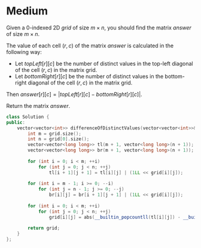 # Medium

Given a 0-indexed 2D $grid$ of size $m \times n$, you should find the matrix $answer$ of size $m \times n$.

The value of each cell $(r, c)$ of the matrix $answer$ is calculated in the following way:

- Let $topLeft[r] [c]$ be the number of distinct values in the top-left diagonal of the cell $(r, c)$ in the matrix grid.
- Let $bottomRight[r] [c]$ be the number of distinct values in the bottom-right diagonal of the cell $(r, c)$ in the matrix grid.

Then $answer[r] [c] = |topLeft[r] [c] - bottomRight[r] [c]|$.

Return the matrix $answer$.

```cpp
class Solution {
public:
    vector<vector<int>> differenceOfDistinctValues(vector<vector<int>>& grid) {
        int m = grid.size();
        int n = grid[0].size();
        vector<vector<long long>> tl(m + 1, vector<long long>(n + 1));
        vector<vector<long long>> br(m + 1, vector<long long>(n + 1));
        
        for (int i = 0; i < m; ++i)
            for (int j = 0; j < n; ++j)
                tl[i + 1][j + 1] = tl[i][j] | (1LL << grid[i][j]);
        
        for (int i = m - 1; i >= 0; --i)
            for (int j = n - 1; j >= 0; --j)
                br[i][j] = br[i + 1][j + 1] | (1LL << grid[i][j]);
        
        for (int i = 0; i < m; ++i)
            for (int j = 0; j < n; ++j)
                grid[i][j] = abs(__builtin_popcountll(tl[i][j]) - __builtin_popcountll(br[i + 1][j + 1]));
        
        return grid;
    }
};
```
